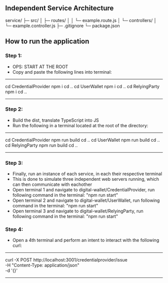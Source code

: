 ## Independent Service Architecture
service/
├─ src/
│  ├─ routes/
│  │   └─ example.route.js
│  └─ controllers/
│      └─ example.controller.js
├─ .gitignore
└─ package.json

## How to run the application
### Step 1:
- OPS: START AT THE ROOT
- Copy and paste the following lines into terminal:
***********************
cd CredentialProvider
npm i
cd ..
cd UserWallet
npm i
cd ..
cd RelyingParty
npm i
cd ..
***********************

### Step 2:
- Build the dist, translate TypeScript into JS
- Run the following in a terminal located at the root of the directory:
***********************
cd CredentialProvider
npm run build
cd ..
cd UserWallet
npm run build
cd ..
cd RelyingParty
npm run build
cd ..
***********************

### Step 3:
- Finally, run an instance of each service, in each their respective terminal
- This is done to simulate three independent web servers running, which can then communicate with eachother
- Open terminal 1 and navigate to digital-wallet/CredentialProvider, run following command in the terminal: "npm run start"
- Open terminal 2 and navigate to digital-wallet/UserWallet, run following command in the terminal: "npm run start"
- Open terminal 3 and navigate to digital-wallet/RelyingParty, run following command in the terminal: "npm run start"

### Step 4:
- Open a 4th terminal and perform an intent to interact with the following curl:
***********************
curl -X POST http://localhost:3001/credentialprovider/issue \
-H "Content-Type: application/json" \
-d '{}'
***********************